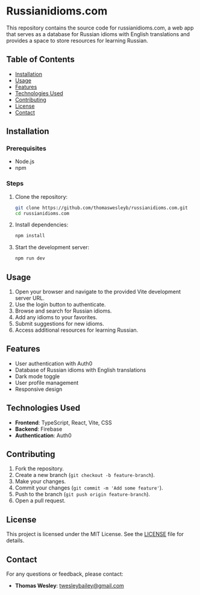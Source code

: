 # Russianidioms.com

This repository contains the source code for russianidioms.com, a web app that serves as a database for Russian idioms with English translations and provides a space to store resources for learning Russian.

## Table of Contents
- [Installation](#installation)
- [Usage](#usage)
- [Features](#features)
- [Technologies Used](#technologies-used)
- [Contributing](#contributing)
- [License](#license)
- [Contact](#contact)

## Installation

### Prerequisites
- Node.js
- npm

### Steps
1. Clone the repository:
    ```bash
    git clone https://github.com/thomaswesleyb/russianidioms.com.git
    cd russianidioms.com
    ```

2. Install dependencies:
    ```bash
    npm install
    ```

3. Start the development server:
    ```bash
    npm run dev
    ```

## Usage

1. Open your browser and navigate to the provided Vite development server URL.
2. Use the login button to authenticate.
3. Browse and search for Russian idioms.
4. Add any idioms to your favorites.
5. Submit suggestions for new idioms.
6. Access additional resources for learning Russian.

## Features

- User authentication with Auth0
- Database of Russian idioms with English translations
- Dark mode toggle
- User profile management
- Responsive design

## Technologies Used

- **Frontend**: TypeScript, React, Vite, CSS
- **Backend**: Firebase
- **Authentication**: Auth0

## Contributing

1. Fork the repository.
2. Create a new branch (`git checkout -b feature-branch`).
3. Make your changes.
4. Commit your changes (`git commit -m 'Add some feature'`).
5. Push to the branch (`git push origin feature-branch`).
6. Open a pull request.

## License

This project is licensed under the MIT License. See the [LICENSE](LICENSE) file for details.

## Contact

For any questions or feedback, please contact:
- **Thomas Wesley**: [twesleybailey@gmail.com](mailto:twesleybailey@gmail.com)

